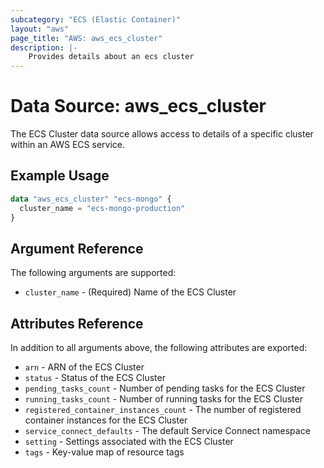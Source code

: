 ```yaml
---
subcategory: "ECS (Elastic Container)"
layout: "aws"
page_title: "AWS: aws_ecs_cluster"
description: |-
    Provides details about an ecs cluster
---
```


# Data Source: aws_ecs_cluster

The ECS Cluster data source allows access to details of a specific
cluster within an AWS ECS service.

## Example Usage

```terraform
data "aws_ecs_cluster" "ecs-mongo" {
  cluster_name = "ecs-mongo-production"
}
```

## Argument Reference

The following arguments are supported:

* `cluster_name` - (Required) Name of the ECS Cluster

## Attributes Reference

In addition to all arguments above, the following attributes are exported:

* `arn` - ARN of the ECS Cluster
* `status` - Status of the ECS Cluster
* `pending_tasks_count` - Number of pending tasks for the ECS Cluster
* `running_tasks_count` - Number of running tasks for the ECS Cluster
* `registered_container_instances_count` - The number of registered container instances for the ECS Cluster
* `service_connect_defaults` - The default Service Connect namespace
* `setting` - Settings associated with the ECS Cluster
* `tags` - Key-value map of resource tags
